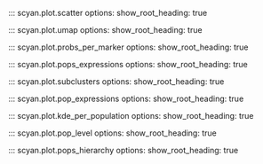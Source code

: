 ::: scyan.plot.scatter
    options:
      show_root_heading: true

::: scyan.plot.umap
    options:
      show_root_heading: true

::: scyan.plot.probs_per_marker
    options:
      show_root_heading: true

::: scyan.plot.pops_expressions
    options:
      show_root_heading: true

::: scyan.plot.subclusters
    options:
      show_root_heading: true

::: scyan.plot.pop_expressions
    options:
      show_root_heading: true

::: scyan.plot.kde_per_population
    options:
      show_root_heading: true

::: scyan.plot.pop_level
    options:
      show_root_heading: true

::: scyan.plot.pops_hierarchy
    options:
      show_root_heading: true